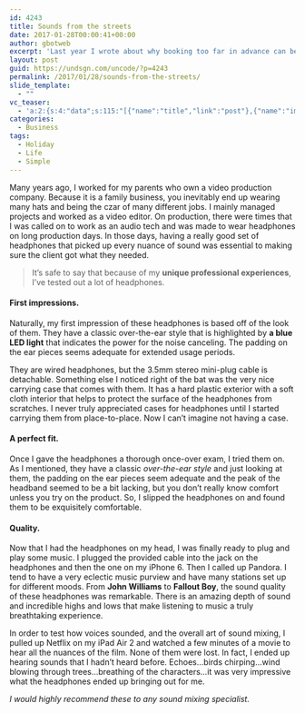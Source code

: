 ```yaml
---
id: 4243
title: Sounds from the streets
date: 2017-01-28T00:00:41+00:00
author: gbotweb
excerpt: 'Last year I wrote about why booking too far in advance can be dangerous for your business, and this concept of margin so eloquently captures what I had recognized had been my problem: I was so booked up with clients that I wasn’t leaving any margin for error, growth, planning, or reflection.'
layout: post
guid: https://undsgn.com/uncode/?p=4243
permalink: /2017/01/28/sounds-from-the-streets/
slide_template:
  - ""
vc_teaser:
  - 'a:2:{s:4:"data";s:115:"[{"name":"title","link":"post"},{"name":"image","image":"featured","link":"none"},{"name":"text","mode":"excerpt"}]";s:7:"bgcolor";s:0:"";}'
categories:
  - Business
tags:
  - Holiday
  - Life
  - Simple
---
```

Many years ago, I worked for my parents who own a video production company. Because it is a family business, you inevitably end up wearing many hats and being the czar of many different jobs. I mainly managed projects and worked as a video editor. On production, there were times that I was called on to work as an audio tech and was made to wear headphones on long production days. In those days, having a really good set of headphones that picked up every nuance of sound was essential to making sure the client got what they needed.

> It’s safe to say that because of my **unique professional experiences**, I’ve tested out a lot of headphones.

#### First impressions.

Naturally, my first impression of these headphones is based off of the look of them. They have a classic over-the-ear style that is highlighted by **a blue LED light** that indicates the power for the noise canceling. The padding on the ear pieces seems adequate for extended usage periods.

They are wired headphones, but the 3.5mm stereo mini-plug cable is detachable. Something else I noticed right of the bat was the very nice carrying case that comes with them. It has a hard plastic exterior with a soft cloth interior that helps to protect the surface of the headphones from scratches. I never truly appreciated cases for headphones until I started carrying them from place-to-place. Now I can’t imagine not having a case.

#### A perfect fit.

Once I gave the headphones a thorough once-over exam, I tried them on. As I mentioned, they have a classic _over-the-ear style_ and just looking at them, the padding on the ear pieces seem adequate and the peak of the headband seemed to be a bit lacking, but you don’t really know comfort unless you try on the product. So, I slipped the headphones on and found them to be exquisitely comfortable.

#### Quality.

Now that I had the headphones on my head, I was finally ready to plug and play some music. I plugged the provided cable into the jack on the headphones and then the one on my iPhone 6. Then I called up Pandora. I tend to have a very eclectic music purview and have many stations set up for different moods. From **John Williams** to **Fallout Boy**, the sound quality of these headphones was remarkable. There is an amazing depth of sound and incredible highs and lows that make listening to music a truly breathtaking experience.

In order to test how voices sounded, and the overall art of sound mixing, I pulled up Netflix on my iPad Air 2 and watched a few minutes of a movie to hear all the nuances of the film. None of them were lost. In fact, I ended up hearing sounds that I hadn’t heard before. Echoes…birds chirping…wind blowing through trees…breathing of the characters…it was very impressive what the headphones ended up bringing out for me.

_I would highly recommend these to any sound mixing specialist._